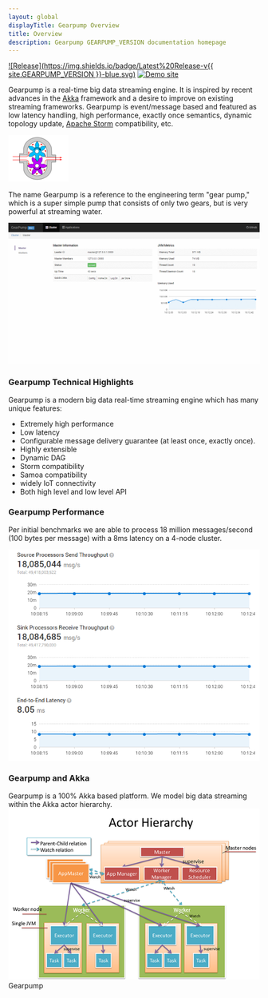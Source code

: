 ```yaml
---
layout: global
displayTitle: Gearpump Overview
title: Overview 
description: Gearpump GEARPUMP_VERSION documentation homepage
---
```

[![Release](https://img.shields.io/badge/Latest%20Release-v{{ site.GEARPUMP_VERSION }}-blue.svg)](http://www.gearpump.io/download.html)   [![Demo site](https://img.shields.io/badge/Demo%20Site-online-green.svg)](http://demo.gearpump.io/login.html)

Gearpump is a real-time big data streaming engine.
It is inspired by recent advances in the [Akka](http://akka.io/) framework and a desire to improve on existing streaming frameworks.
Gearpump is event/message based and featured as low latency handling, high performance, exactly once semantics,
dynamic topology update, [Apache Storm](https://storm.apache.org/) compatibility, etc.

![logo](img/logo2.png)

The	name	Gearpump	is	a	reference to	the	engineering term "gear	pump,"	which	is	a	super simple
pump	that	consists of	only	two	gears,	but	is	very	powerful at	streaming water.

![UI](/img/dashboard.gif)

### Gearpump Technical Highlights
Gearpump is a modern big data real-time streaming engine which has many unique features:

* Extremely high performance
* Low latency
* Configurable message delivery guarantee (at least once, exactly once).
* Highly extensible
* Dynamic DAG
* Storm compatibility
* Samoa compatibility
* widely IoT connectivity
* Both high level and low level API


### Gearpump Performance
Per initial benchmarks we are able to process 18 million messages/second (100 bytes per message) with a 8ms latency on a 4-node cluster.

![bashboard](img/dashboard.png)

### Gearpump and Akka
Gearpump is a 100% Akka based platform. We model big data streaming within the Akka actor hierarchy.
![arctor hierarchy](img/actor_hierarchy.png)
Gearpump
